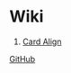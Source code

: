 # Wiki

1. [Card Align](https://matteofuso.github.io/Sites/wiki/card)

[GitHub](https://github.com/matteofuso/Sites/tree/main/wiki)
